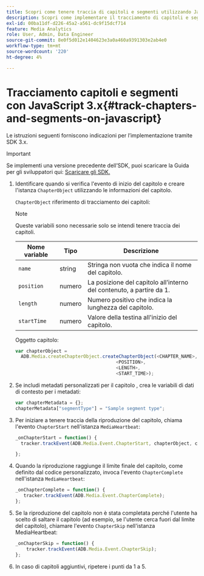 ```yaml
---
title: Scopri come tenere traccia di capitoli e segmenti utilizzando JavaScript 3.x
description: Scopri come implementare il tracciamento di capitoli e segmenti utilizzando Media SDK nelle app del browser (JS).
exl-id: 00ba11df-d226-45a2-a561-dc9f15dcf714
feature: Media Analytics
role: User, Admin, Data Engineer
source-git-commit: 8e0f5d012e1404623e3a0a460a9391303e2ab4e0
workflow-type: tm+mt
source-wordcount: '220'
ht-degree: 4%

---
```


# Tracciamento capitoli e segmenti con JavaScript 3.x{#track-chapters-and-segments-on-javascript}

Le istruzioni seguenti forniscono indicazioni per l’implementazione tramite SDK 3.x.

>[!IMPORTANT]
>
> Se implementi una versione precedente dell’SDK, puoi scaricare la Guida per gli sviluppatori qui: [Scaricare gli SDK.](/help/sdk-implement/download-sdks.md)

1. Identificare quando si verifica l&#39;evento di inizio del capitolo e creare l&#39;istanza `ChapterObject` utilizzando le informazioni del capitolo.

   `ChapterObject` riferimento di tracciamento dei capitoli:

   >[!NOTE]
   >
   >Queste variabili sono necessarie solo se intendi tenere traccia dei capitoli.

   | Nome variable | Tipo | Descrizione |
   | --- | --- | --- |
   | `name` | string | Stringa non vuota che indica il nome del capitolo. |
   | `position` | numero | La posizione del capitolo all’interno del contenuto, a partire da 1. |
   | `length` | numero | Numero positivo che indica la lunghezza del capitolo. |
   | `startTime` | numero | Valore della testina all&#39;inizio del capitolo. |

   Oggetto capitolo:

   ```js
   var chapterObject =
     ADB.Media.createChapterObject.createChapterObject(<CHAPTER_NAME>,
                                        <POSITION>,
                                        <LENGTH>,
                                        <START_TIME>);
   ```

1. Se includi metadati personalizzati per il capitolo , crea le variabili di dati di contesto per i metadati:

   ```js
   var chapterMetadata = {};
   chapterMetadata["segmentType"] = "Sample segment type";
   ```

1. Per iniziare a tenere traccia della riproduzione del capitolo, chiama l&#39;evento `ChapterStart` nell&#39;istanza `MediaHeartbeat`:

   ```js
   _onChapterStart = function() {
     tracker.trackEvent(ADB.Media.Event.ChapterStart, chapterObject, chapterMetadata);
   
   };
   ```

1. Quando la riproduzione raggiunge il limite finale del capitolo, come definito dal codice personalizzato, invoca l&#39;evento `ChapterComplete` nell&#39;istanza `MediaHeartbeat`:

   ```js
   _onChapterComplete = function() {
      tracker.trackEvent(ADB.Media.Event.ChapterComplete);
   };
   ```

1. Se la riproduzione del capitolo non è stata completata perché l&#39;utente ha scelto di saltare il capitolo (ad esempio, se l&#39;utente cerca fuori dal limite del capitolo), chiamare l&#39;evento `ChapterSkip` nell&#39;istanza MediaHeartbeat:

   ```js
   _onChapterSkip = function() {
       tracker.trackEvent(ADB.Media.Event.ChapterSkip);
   };
   ```

1. In caso di capitoli aggiuntivi, ripetere i punti da 1 a 5.
